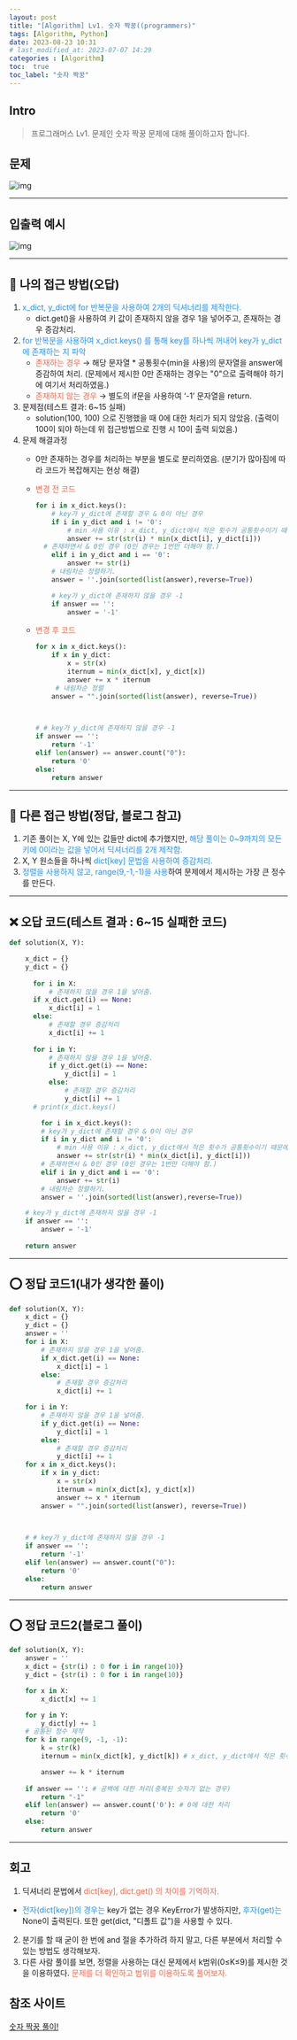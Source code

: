 ```yaml
---
layout: post
title: "[Algorithm] Lv1. 숫자 짝꿍((programmers)"
tags: [Algorithm, Python]
date: 2023-08-23 10:31
# last_modified_at: 2023-07-07 14:29
categories : [Algorithm]
toc:  true
toc_label: "숫자 짝꿍"
---
```


## Intro
> 프로그래머스 Lv1. 문제인 숫자 짝꿍 문제에 대해 풀이하고자 합니다.

## 문제

![img](https://user-images.githubusercontent.com/112313165/262611391-40d428f1-d7e4-4c87-abf1-9c572c35a45a.png)

---
## 입출력 예시

![img](https://user-images.githubusercontent.com/112313165/262611438-da3eadf7-8089-4d62-b80e-e02fe1b3742b.png)

---
## 🥸 나의 접근 방법(오답)
1.  <span style ="color:#1E90FF">x_dict, y_dict에 for 반복문을 사용하여 2개의 딕셔너리를 제작한다.</span>
      - dict.get()을 사용하여 키 값이 존재하지 않을 경우 1을 넣어주고, 존재하는 경우 증감처리.
2.  <span style ="color:#1E90FF">for 반복문을 사용하여 x_dict.keys() 를 통해 key를 하나씩 꺼내어 key가 y_dict에 존재하는 지 파악</span>
       - <span style ="color:#FF6347">존재하는 경우</span> → 해당 문자열 * 공통횟수(min을 사용)의 문자열을 answer에 증감하여 처리. (문제에서 제시한 0만 존재하는 경우는 "0"으로 출력해야 하기에 여기서 처리하였음.)
       -  <span style ="color:#FF6347">존재하지 않는 경우</span> → 별도의 if문을 사용하여 ‘-1’ 문자열을 return.
3. 문제점(테스트 결과: 6~15 실패)
   - solution(100, 100) 으로 진행했을 때 0에 대한 처리가 되지 않았음. (출력이 100이 되야 하는데 위 접근방법으로 진행 시 10이 출력 되었음.)
4. 문제 해결과정
   - 0만 존재하는 경우를 처리하는 부분을 별도로 분리하였음. (분기가 많아짐에 따라 코드가 복잡해지는 현상 해결)
   - <span style ="color:#FF6347">변경 전 코드</span>
      ```python
      for i in x_dict.keys():
          # key가 y_dict에 존재할 경우 & 0이 아닌 경우
          if i in y_dict and i != '0':
              # min 사용 이유 : x_dict, y_dict에서 적은 횟수가 공통횟수이기 때문에 사용.
              answer += str(str(i) * min(x_dict[i], y_dict[i]))
        # 존재하면서 & 0인 경우 (0인 경우는 1번만 더해야 함.)
          elif i in y_dict and i == '0':
              answer += str(i)
          # 내림차순 정렬하기.
          answer = ''.join(sorted(list(answer),reverse=True))

          # key가 y_dict에 존재하지 않을 경우 -1
          if answer == '':
              answer = '-1'
      ``` 

   - <span style ="color:#FF6347">변경 후 코드</span>
       ```python
       for x in x_dict.keys():
           if x in y_dict:
               x = str(x)
               iternum = min(x_dict[x], y_dict[x])
               answer += x * iternum
            # 내림차순 정렬
           answer = "".join(sorted(list(answer), reverse=True))

           

       # # key가 y_dict에 존재하지 않을 경우 -1
       if answer == '':
           return '-1'
       elif len(answer) == answer.count("0"):
           return '0'
       else:
           return answer
       ```
---

## 🤩 다른 접근 방법(정답, 블로그 참고)
1. 기존 풀이는 X, Y에 있는 값들만 dict에 추가했지만, <span style ="color:#1E90FF">해당 풀이는 0~9까지의 모든 키에 0이라는 값을 넣어서 딕셔너리를 2개 제작함.</span>
2. X, Y 원소들을 하나씩 <span style ="color:#1E90FF">dict[key] 문법을 사용하여 증감처리.</span>
3. <span style ="color:#1E90FF">정렬을 사용하지 않고, range(9,-1,-1)을 사용</span>하여 문제에서 제시하는 가장 큰 정수를 만든다.

--- 
## ❌ 오답 코드(테스트 결과 : 6~15 실패한 코드)
```python
def solution(X, Y):

	x_dict = {}
	y_dict = {}
	
	  for i in X:
	      # 존재하지 않을 경우 1을 넣어줌.
      if x_dict.get(i) == None:
          x_dict[i] = 1
      else:
          # 존재할 경우 증감처리
          x_dict[i] += 1
	
	  for i in Y:
	      # 존재하지 않을 경우 1을 넣어줌.
	      if y_dict.get(i) == None:
	          y_dict[i] = 1
	      else:
	          # 존재할 경우 증감처리
	          y_dict[i] += 1
	  # print(x_dict.keys()

		for i in x_dict.keys():
        # key가 y_dict에 존재할 경우 & 0이 아닌 경우
        if i in y_dict and i != '0':
            # min 사용 이유 : x_dict, y_dict에서 적은 횟수가 공통횟수이기 때문에 사용.
            answer += str(str(i) * min(x_dict[i], y_dict[i]))
        # 존재하면서 & 0인 경우 (0인 경우는 1번만 더해야 함.)
        elif i in y_dict and i == '0':
            answer += str(i)
        # 내림차순 정렬하기.
        answer = ''.join(sorted(list(answer),reverse=True))

    # key가 y_dict에 존재하지 않을 경우 -1
    if answer == '':
        answer = '-1'
    
    return answer
```

--- 
## ⭕️ 정답 코드1(내가 생각한 풀이)

```python
def solution(X, Y):
    x_dict = {}
    y_dict = {}
    answer = ''
    for i in X:
        # 존재하지 않을 경우 1을 넣어줌.
        if x_dict.get(i) == None:
            x_dict[i] = 1
        else:
            # 존재할 경우 증감처리
            x_dict[i] += 1

    for i in Y:
        # 존재하지 않을 경우 1을 넣어줌.
        if y_dict.get(i) == None:
            y_dict[i] = 1
        else:
            # 존재할 경우 증감처리
            y_dict[i] += 1
    for x in x_dict.keys():
        if x in y_dict:
            x = str(x)
            iternum = min(x_dict[x], y_dict[x])
            answer += x * iternum
        answer = "".join(sorted(list(answer), reverse=True))

        

    # # key가 y_dict에 존재하지 않을 경우 -1
    if answer == '':
        return '-1'
    elif len(answer) == answer.count("0"):
        return '0'
    else:
        return answer
```
---

## ⭕️ 정답 코드2(블로그 풀이)

```python
def solution(X, Y):
    answer = ''
    x_dict = {str(i) : 0 for i in range(10)}
    y_dict = {str(i) : 0 for i in range(10)}

    for x in X:
        x_dict[x] += 1

    for y in Y:
        y_dict[y] += 1
    # 공통된 정수 제작
    for k in range(9, -1, -1):
        k = str(k)
        iternum = min(x_dict[k], y_dict[k]) # x_dict, y_dict에서 적은 횟수가 공통횟수이기 때문에 사용함.

        answer += k * iternum
        
    if answer == '': # 공백에 대한 처리(중복된 숫자가 없는 경우)
        return "-1"
    elif len(answer) == answer.count('0'): # 0에 대한 처리
        return '0'
    else:
        return answer
```
--- 

## 회고

1. 딕셔너리 문법에서 <span style ="color:#FF6347">dict[key],  dict.get() 의 차이를 기억하자.</span>
  - <span style ="color:#1E90FF">전자(dict[key])의 경우는</span> key가 없는 경우 KeyError가 발생하지만,<span style ="color:#1E90FF"> 후자(get)는</span> None이 출력된다. 또한 get(dict, "디폴트 값")을 사용할 수 있다.
2. 분기를 할 때 굳이 한 번에 and 절을 추가하려 하지 말고, 다른 부분에서 처리할 수 있는 방법도 생각해보자.
3. 다른 사람 풀이를 보면, 정렬을 사용하는 대신 문제에서 k범위(0≤K≤9)를 제시한 것을  이용하였다. <span style ="color:#FF6347">문제를 더 확인하고 범위를 이용하도록 풀어보자.</span>



## 참조 사이트
[숫자 짝꿍 풀이!](https://chan-lab.tistory.com/36)<br>


